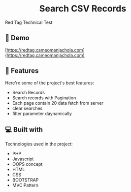 <h1 align="center" id="title">Search CSV Records</h1>

<p id="description">Red Tag Technical Test</p>

<h2>🚀 Demo</h2>

[https://redtag.cameomanjachola.com](https://redtag.cameomanjachola.com)

  
  
<h2>🧐 Features</h2>

Here're some of the project's best features:

*   Search Records
*   Search records with Pagination
*   Each page contain 20 data fetch from server
*   clear searches
*   filter parameter daynamically

  
  
<h2>💻 Built with</h2>

Technologies used in the project:

*   PHP
*   Javascript
*   OOPS concept
*   HTML
*   CSS
*   BOOTSTRAP
*   MVC Pattern
